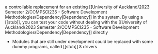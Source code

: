 a controllable replacement for an existing [[University of Auckland/2023 Semester 2/COMPSCI235 - Software Development Methodologies/Dependency|Dependency]] in the system. By using a [[stub]], you can test your code without dealing with the [[University of Auckland/2023 Semester 2/COMPSCI235 - Software Development Methodologies/Dependency|Dependency]] directly

- Modules that are still under development could be replaced with some dummy programs, called [[stub]] & drivers